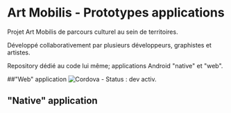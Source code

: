 # Art Mobilis - Prototypes applications

Projet Art Mobilis de parcours culturel au sein de territoires.

Développé collaborativement par plusieurs développeurs, graphistes et artistes.

Repository dédié au code lui même; applications Android "native" et "web".


##"Web" application
![Cordova](Cordova/) - Status : dev activ. 

## "Native" application
